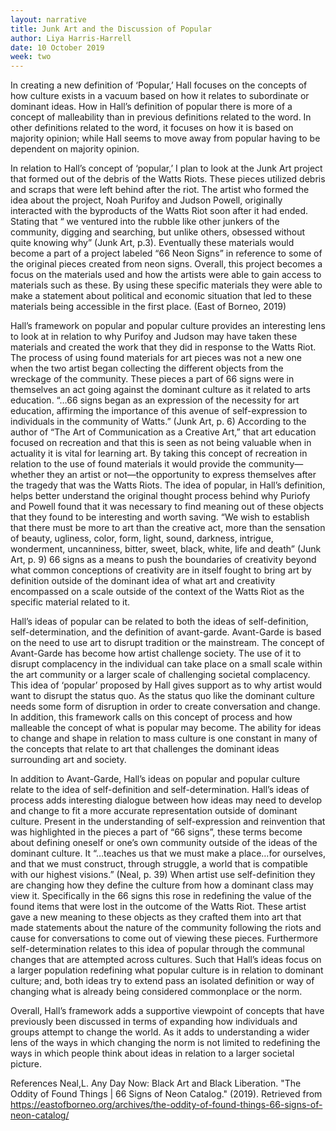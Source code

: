```yaml
---
layout: narrative
title: Junk Art and the Discussion of Popular
author: Liya Harris-Harrell
date: 10 October 2019
week: two
---
```


In creating a new definition of ‘Popular,’ Hall focuses on the concepts of how culture exists in a vacuum based on how it relates to subordinate or dominant ideas. How in Hall’s definition of popular there is more of a concept of malleability than in previous definitions related to the word. In other definitions related to the word, it focuses on how it is based on majority opinion; while Hall seems to move away from popular having to be dependent on majority opinion.

In relation to Hall’s concept of ‘popular,’ I plan to look at the Junk Art project that formed out of the debris of the Watts Riots. These pieces utilized debris and scraps that were left behind after the riot.  The artist who formed the idea about the project, Noah Purifoy and Judson Powell, originally interacted with the byproducts of the Watts Riot soon after it had ended. Stating that “ we ventured into the rubble like other junkers of the community, digging and searching, but unlike others, obsessed without quite knowing why” (Junk Art, p.3). Eventually these materials would become a part of a project labeled  “66 Neon Signs” in reference to some of the original pieces created from neon signs. Overall, this project becomes a focus on the materials used and how the artists were able to gain access to materials such as these. By using these specific materials they were able to make a statement about political and economic situation that led to these materials being accessible in the first place. (East of Borneo, 2019)

Hall’s framework on popular and popular culture provides an interesting lens to look at in relation to why Purifoy and Judson may have taken these materials and created the work that they did in response to the Watts Riot. The process of using found materials for art pieces was not a new one when the two artist began collecting the different objects from the wreckage of the community. These pieces a part of 66 signs were in themselves an act going against the dominant culture as it related to arts education. “…66 signs began as an expression of the necessity for art education, affirming the importance of this avenue of self-expression to individuals in the community of Watts.” (Junk Art, p. 6) According to the author of “The Art of Communication as a Creative Art,” that art education focused on recreation and that this is seen as not being valuable when in actuality it is vital for learning art. By taking this concept of recreation in relation to the use of found materials it would provide the community—whether they an artist or not—the opportunity to express themselves after the tragedy that was the Watts Riots. The idea of popular, in Hall’s definition, helps better understand the original thought process behind why Puriofy and Powell found that it was necessary to find meaning out of these objects that they found to be interesting and worth saving.  “We wish to establish that there must be more to art than the creative act, more than the sensation of beauty, ugliness, color, form, light, sound, darkness, intrigue, wonderment, uncanniness, bitter, sweet, black, white, life and  death” (Junk Art, p. 9) 66 signs as a means to push the boundaries of creativity beyond what common conceptions of creativity are in itself fought to bring art by definition outside of the dominant idea of what art and creativity encompassed on a scale outside of the context of the Watts Riot as the specific material related to it.

Hall’s ideas of popular can be related to both the ideas of self-definition, self-determination, and the definition of avant-garde. Avant-Garde is based on the need to use art to disrupt tradition or the mainstream. The concept of Avant-Garde has become how artist challenge society. The use of it to disrupt complacency in the individual can take place on a small scale within the art community or a larger scale of  challenging societal complacency. This idea of ‘popular’ proposed by Hall gives support as to why artist would want to disrupt the status quo. As the status quo like the dominant culture needs some form of disruption in order to create conversation and change. In addition, this framework calls on this concept of process and how malleable the concept of what is popular may become.  The ability for ideas to change and shape in relation to mass culture is one constant in many of the concepts that relate to art that challenges the dominant ideas surrounding art and society.

In addition to Avant-Garde, Hall’s ideas on popular and popular culture relate to the idea of self-definition and self-determination. Hall’s ideas of process adds interesting dialogue between how ideas may need to develop and change to fit  a more accurate representation outside of dominant culture. Present in the understanding of self-expression and reinvention that was highlighted in the pieces a part of “66 signs”, these terms become about defining oneself or one’s own community outside of the ideas of the dominant culture. It “…teaches us that we must make a place…for ourselves, and that we must construct, through struggle, a world that is compatible with our highest visions.” (Neal, p. 39) When artist use self-definition they are changing how they define the culture from how a dominant class may view it. Specifically in the 66 signs this rose in redefining the value of the found items that were lost in the outcome of the Watts Riot. These artist gave a new meaning to these objects as they crafted them into art that made statements about the nature of the community following the riots and cause for conversations to come out of viewing these pieces. Furthermore self-determination relates to this idea of popular through the communal changes  that are attempted across cultures. Such that Hall’s ideas focus on a larger population redefining what popular culture is in relation to dominant culture; and, both ideas try to extend pass an isolated definition or way of changing what is already being considered commonplace or the norm.

Overall, Hall’s framework adds a supportive viewpoint of concepts that have previously been discussed in terms of expanding how individuals and groups attempt to change the world. As it adds to understanding a wider lens of the ways in which changing the norm is not limited to redefining the ways in which people think about ideas in relation to a larger societal picture.  

References
Neal,L. Any Day Now: Black Art and Black Liberation.
"The Oddity of Found Things | 66 Signs of Neon Catalog." (2019). Retrieved from https://eastofborneo.org/archives/the-oddity-of-found-things-66-signs-of-neon-catalog/
